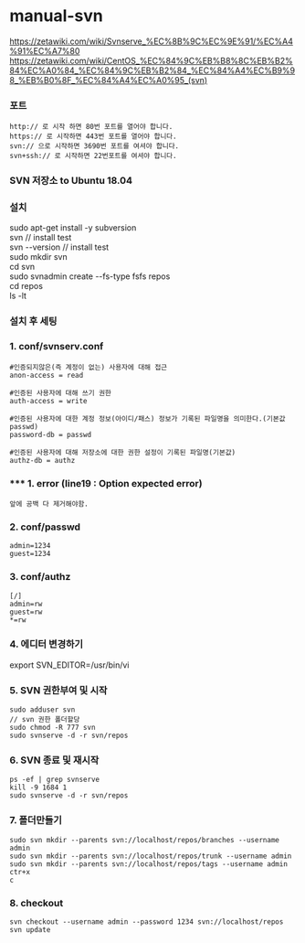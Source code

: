 # manual-svn
https://zetawiki.com/wiki/Svnserve_%EC%8B%9C%EC%9E%91/%EC%A4%91%EC%A7%80
https://zetawiki.com/wiki/CentOS_%EC%84%9C%EB%B8%8C%EB%B2%84%EC%A0%84_%EC%84%9C%EB%B2%84_%EC%84%A4%EC%B9%98_%EB%B0%8F_%EC%84%A4%EC%A0%95_(svn)

### 포트
```
http:// 로 시작 하면 80번 포트를 열어야 합니다.
https:// 로 시작하면 443번 포트를 열어야 합니다.
svn:// 으로 시작하면 3690번 포트를 여셔야 합니다.
svn+ssh:// 로 시작하면 22번포트를 여셔야 합니다.
```

### SVN 저장소 to Ubuntu 18.04 
### 설치
sudo apt-get install -y subversion  
svn // install test  
svn --version // install test  
sudo mkdir svn  
cd svn  
sudo svnadmin create --fs-type fsfs repos  
cd repos  
ls -lt  


### 설치 후 세팅  
### 1. conf/svnserv.conf
```
#인증되지않은(즉 계정이 없는) 사용자에 대해 접근
anon-access = read

#인증된 사용자에 대해 쓰기 권한
auth-access = write

#인증된 사용자에 대한 계정 정보(아이디/패스) 정보가 기록된 파일명을 의미한다.(기본값 passwd)
password-db = passwd

#인증된 사용자에 대해 저장소에 대한 권한 설정이 기록된 파일명(기본값)
authz-db = authz
```
### *** 1. error (line19 : Option expected error)
```
앞에 공백 다 제거해야함.
```

### 2. conf/passwd
```
admin=1234
guest=1234
```

### 3. conf/authz
```
[/]
admin=rw
guest=rw
*=rw
```
### 4. 에디터 변경하기
export SVN_EDITOR=/usr/bin/vi  

### 5. SVN 권한부여 및 시작
```
sudo adduser svn
// svn 권한 폴더할당
sudo chmod -R 777 svn
sudo svnserve -d -r svn/repos
```

### 6. SVN 종료 및 재시작
```
ps -ef | grep svnserve
kill -9 1684 1
sudo svnserve -d -r svn/repos
```

### 7. 폴더만들기
```
sudo svn mkdir --parents svn://localhost/repos/branches --username admin
sudo svn mkdir --parents svn://localhost/repos/trunk --username admin
sudo svn mkdir --parents svn://localhost/repos/tags --username admin
ctr+x
c
```

### 8. checkout
```
svn checkout --username admin --password 1234 svn://localhost/repos
svn update
```


